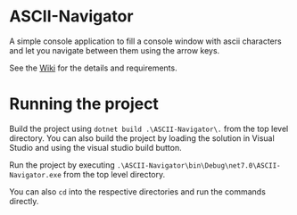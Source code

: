 # ASCII-Navigator
A simple console application to fill a console window with ascii characters and let you navigate between them using the arrow keys.

See the [Wiki](https://github.com/c4tachan/ASCII-Navigator/wiki) for the details and requirements.

# Running the project
Build the project using `dotnet build .\ASCII-Navigator\.` from the top level directory. You can also build the project by loading the solution in Visual Studio and using the visual studio build button.

Run the project by executing `.\ASCII-Navigator\bin\Debug\net7.0\ASCII-Navigator.exe` from the top level directory.

You can also `cd` into the respective directories and run the commands directly.

